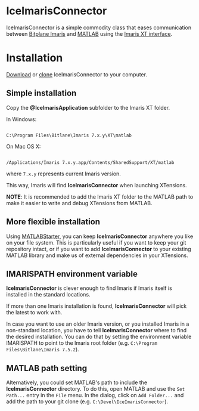 IceImarisConnector
==================

IceImarisConnector is a simple commodity class that eases communication between
[Bitplane Imaris](http://www.bitplane.com) and [MATLAB](http://www.mathworks.com)
using the [Imaris XT interface](http://www.bitplane.com/go/products/imarisxt).

Installation
============
[Download](http://www.scs2.net/next/index.php?id=110) or
[clone](https://github.com/aarpon/IceImarisConnector) IceImarisConnector to your
computer.

Simple installation
-------------------
Copy the <b>@IceImarisApplication</b> subfolder to the Imaris XT folder.

In Windows:

<code>
C:\Program Files\Bitlane\Imaris 7.x.y\XT\matlab
</code>

On Mac OS X:

<code>
/Applications/Imaris 7.x.y.app/Contents/SharedSupport/XT/matlab
</code>

where `7.x.y` represents current Imaris version.

This way, Imaris will find **IceImarisConnector** when launching XTensions.

**NOTE**: It is recommended to add the Imaris XT folder to the MATLAB path to
make it easier to write and debug XTensions from MATLAB.

More flexible installation
--------------------------
Using [MATLABStarter](http://www.scs2.net/next/index.php?id=130), you can keep
**IceImarisConnector** anywhere you like on your file system. This is
particularly useful if you want to keep your git repository intact, or if you
want to add **IceImarisConnector** to your existing MATLAB library and make us
of external dependencies in your XTensions.

IMARISPATH environment variable
-------------------------------
**IceImarisConnector** is clever enough to find Imaris if Imaris itself is
installed in the standard locations.

If more than one Imaris installation is found, **IceImarisConnector** will pick
the latest to work with.

In case you want to use an older Imaris version, or you installed Imaris in a
non-standard location, you have to tell **IceImarisConnector** where to find
the desired installation. You can do that by setting the environment variable
IMARISPATH to point to the Imaris root folder (e.g.
`C:\Program Files\Bitlane\Imaris 7.5.2`).

MATLAB path setting
-------------------
Alternatively, you could set MATLAB's path to include the **IceImarisConnector**
directory. To do this, open MATLAB and use the `Set Path...` entry in the `File`
menu. In the dialog, click on `Add Folder...` and add the path to your git clone
(e.g. `C:\Devel\IceImarisConnector`).
